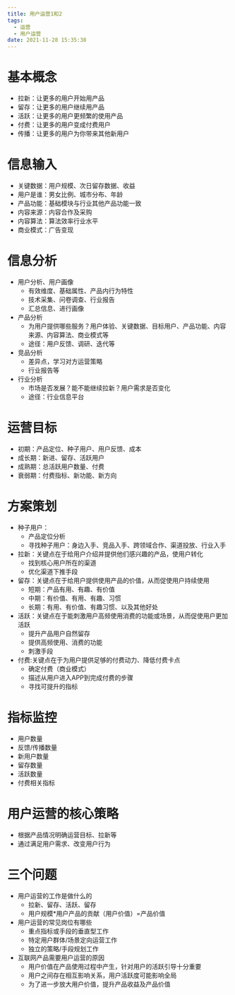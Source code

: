 ```yaml
---
title: 用户运营1和2
tags:
  - 运营
  - 用户运营
date: 2021-11-28 15:35:38
---
```

# 基本概念

* 拉新：让更多的用户开始用产品
* 留存：让更多的用户继续用产品
* 活跃：让更多的用户更频繁的使用产品
* 付费：让更多的用户变成付费用户
* 传播：让更多的用户为你带来其他新用户

# 信息输入

* 关键数据：用户规模、次日留存数据、收益
* 用户是谁：男女比例、城市分布、年龄
* 产品功能：基础模块与行业其他产品功能一致
* 内容来源：内容合作及采购
* 内容算法：算法效率行业水平
* 商业模式：广告变现

# 信息分析

* 用户分析、用户画像
  * 有效维度、基础属性、产品内行为特性
  * 技术采集、问卷调查、行业报告
  * 汇总信息、进行画像
* 产品分析
  * 为用户提供哪些服务？用户体验、关键数据、目标用户、产品功能、内容来源、内容算法、商业模式等
  * 途径：用户反馈、调研、迭代等
* 竞品分析
  * 差异点，学习对方运营策略
  * 行业报告等
* 行业分析
  * 市场是否发展？能不能继续拉新？用户需求是否变化
  * 途径：行业信息平台

# 运营目标

* 初期：产品定位、种子用户、用户反馈、成本
* 成长期：新进、留存、活跃用户
* 成熟期：总活跃用户数量、付费
* 衰弱期：付费指标、新功能、新方向

# 方案策划

* 种子用户：
  * 产品定位分析
  * 寻找种子用户：身边入手、竞品入手、跨领域合作、渠道投放、行业入手
* 拉新：关键点在于给用户介绍并提供他们感兴趣的产品，使用户转化
  * 找到核心用户所在的渠道
  * 优化渠道下推手段
* 留存：关键点在于给用户提供使用产品的价值，从而促使用户持续使用
  * 短期：产品有用、有趣、有价值
  * 中期：有价值、有用、有趣、习惯
  * 长期：有用、有价值、有趣习惯、以及其他好处
* 活跃：关键点在于能刺激用户高频使用消费的功能或场景，从而促使用户更加活跃
  * 提升产品用户自然留存
  * 提供高频使用、消费的功能
  * 刺激手段
* 付费:关键点在于为用户提供足够的付费动力、降低付费卡点
  * 确定付费（商业模式）
  * 描述从用户进入APP到完成付费的步骤
  * 寻找可提升的指标

# 指标监控

* 用户数量
* 反馈/传播数量
* 新用户数量
* 留存数量
* 活跃数量
* 付费相关指标

# 用户运营的核心策略

* 根据产品情况明确运营目标、拉新等
* 通过满足用户需求、改变用户行为

# 三个问题

* 用户运营的工作是做什么的
  * 拉新、留存、活跃、留存
  * 用户规模*用户产品的贡献（用户价值）=产品价值
* 用户运营的常见岗位有哪些
  * 重点指标或手段的垂直型工作
  * 特定用户群体/场景定向运营工作
  * 独立的策略/手段规划工作
* 互联网产品需要用户运营的原因
  * 用户价值在产品使用过程中产生，针对用户的活跃引导十分重要
  * 用户之间存在相互影响关系，用户活跃度可能影响全局
  * 为了进一步放大用户价值，提升产品收益及产品价值

